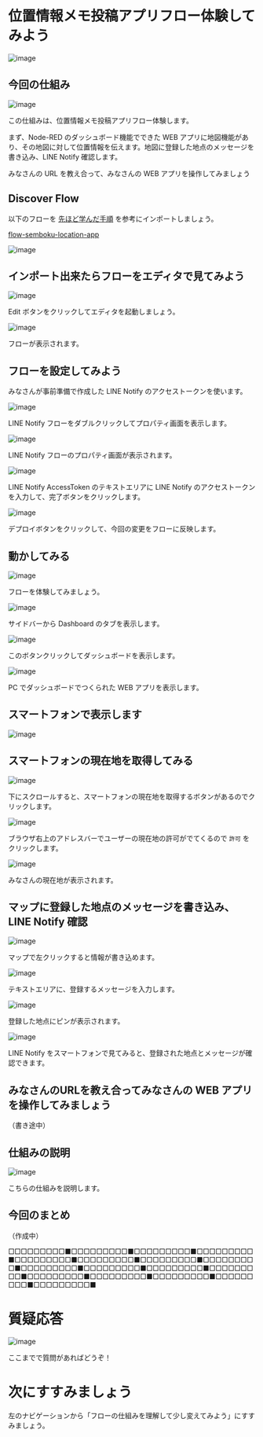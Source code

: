 # 位置情報メモ投稿アプリフロー体験してみよう

![image](https://i.gyazo.com/2fe8f1e2d461451f6b5212996272c3ee.jpg)

## 今回の仕組み

![image](https://i.gyazo.com/587e13c10ad85a84e73c2725b1b1ee72.png)

この仕組みは、位置情報メモ投稿アプリフロー体験します。

まず、Node-RED のダッシュボード機能でできた WEB アプリに地図機能があり、その地図に対して位置情報を伝えます。地図に登録した地点のメッセージを書き込み、LINE Notify 確認します。

みなさんの URL を教え合って、みなさんの WEB アプリを操作してみましょう

## Discover Flow

以下のフローを [先ほど学んだ手順](04-00-discover-flow.md) を参考にインポートしましょう。

[flow-semboku-location-app](https://enebular.com/discover/flow/31781034-83fe-4933-aae8-af2195a29394)

![image](https://i.gyazo.com/c9ea8432185179645a15d4eda21334a3.png)

## インポート出来たらフローをエディタで見てみよう

![image](https://i.gyazo.com/040208eb0965169117e7170adbc0d169.png)

Edit ボタンをクリックしてエディタを起動しましょう。

![image](https://i.gyazo.com/17ce8db81a3ef51ab06bef4b8ef7a59a.png)

フローが表示されます。

## フローを設定してみよう

みなさんが事前準備で作成した LINE Notify のアクセストークンを使います。

![image](https://i.gyazo.com/a7084d13b10b8866796ea333c2e4a8e6.png)

LINE Notify フローをダブルクリックしてプロパティ画面を表示します。

![image](https://i.gyazo.com/c7abb2032c8f52b172a9e71f9bc348f6.png)

LINE Notify フローのプロパティ画面が表示されます。

![image](https://i.gyazo.com/6fb6268c14f75b900992d808fd56c6db.png)

LINE Notify AccessToken のテキストエリアに LINE Notify のアクセストークンを入力して、完了ボタンをクリックします。

![image](https://i.gyazo.com/bba94631fb00ffb9f83804e5fff9cf99.png)

デプロイボタンをクリックして、今回の変更をフローに反映します。

## 動かしてみる

![image](https://i.gyazo.com/17ce8db81a3ef51ab06bef4b8ef7a59a.png)

フローを体験してみましょう。

![image](https://i.gyazo.com/f1aae1ca905dcaa3433e1cdfaa36559b.png)

サイドバーから Dashboard のタブを表示します。

![image](https://i.gyazo.com/c504b26edfe858dc68b8eff5c6f0f75b.png)

このボタンクリックしてダッシュボードを表示します。

![image](https://i.gyazo.com/587e13c10ad85a84e73c2725b1b1ee72.png)

PC でダッシュボードでつくられた WEB アプリを表示します。

## スマートフォンで表示します

![image](https://i.gyazo.com/f61722d1e667475cc54a972176a41596.png)

## スマートフォンの現在地を取得してみる

![image](https://i.gyazo.com/ec6be7fa6cae1194b47b8b021c457ffc.png)

下にスクロールすると、スマートフォンの現在地を取得するボタンがあるのでクリックします。

![image](https://i.gyazo.com/2e01f3d96f6e56209d59d12153aa5c28.png)

ブラウザ右上のアドレスバーでユーザーの現在地の許可がでてくるので `許可` をクリックします。

![image](https://i.gyazo.com/5c5a8d4740968d186a5be85a33f5f03c.png)

みなさんの現在地が表示されます。

## マップに登録した地点のメッセージを書き込み、LINE Notify 確認

![image](https://i.gyazo.com/b601cc80efb75bccba1680d7e6e356dc.png)

マップで左クリックすると情報が書き込めます。

![image](https://i.gyazo.com/834fdd4c72a049e20290335ee70300d0.png)

テキストエリアに、登録するメッセージを入力します。

![image](https://i.gyazo.com/cf881f43c096a0acbdaa86a74abfa197.png)

登録した地点にピンが表示されます。

![image](https://i.gyazo.com/36b75292254b7ad3f582206d001305d7.png)

LINE Notify をスマートフォンで見てみると、登録された地点とメッセージが確認できます。

## みなさんのURLを教え合ってみなさんの WEB アプリを操作してみましょう

（書き途中）

## 仕組みの説明

![image](https://i.gyazo.com/17ce8db81a3ef51ab06bef4b8ef7a59a.png)

こちらの仕組みを説明します。

## 今回のまとめ

（作成中）

□□□□□□□□□■□□□□□□□□□■□□□□□□□□□■□□□□□□□□□■□□□□□□□□□■□□□□□□□□□■□□□□□□□□□■□□□□□□□□□■□□□□□□□□□■□□□□□□□□□■□□□□□□□□□■□□□□□□□□□■□□□□□□□□□■□□□□□□□□□■□□□□□□□□□■□□□□□□□□□■□□□□□□□□□■


# 質疑応答

![image](https://i.gyazo.com/aba8ccd625e7320883851b71ebd0caf2.png)

ここまでで質問があればどうぞ！

# 次にすすみましょう

左のナビゲーションから「フローの仕組みを理解して少し変えてみよう」にすすみましょう。

